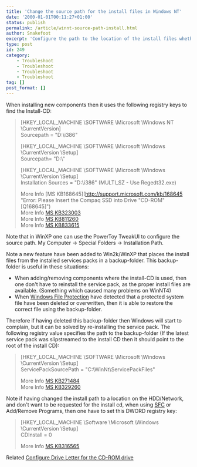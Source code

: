 ```yaml
---
title: 'Change the source path for the install files in Windows NT'
date: '2000-01-01T00:11:27+01:00'
status: publish
permalink: /article/winnt-source-path-install.html
author: Snakefoot
excerpt: 'Configure the path to the location of the install files whether on CD-ROM or HDD.'
type: post
id: 249
category:
    - Troubleshoot
    - Troubleshoot
    - Troubleshoot
    - Troubleshoot
tag: []
post_format: []
---
```

When installing new components then it uses the following registry keys to find the Install-CD:

> \[HKEY\_LOCAL\_MACHINE \\SOFTWARE \\Microsoft \\Windows NT \\CurrentVersion\]  
>  Sourcepath = "D:\\i386"  
>   
>  \[HKEY\_LOCAL\_MACHINE \\SOFTWARE \\Microsoft \\Windows \\CurrentVersion \\Setup\]  
>  Sourcepath= "D:\\"  
>   
>  \[HKEY\_LOCAL\_MACHINE \\SOFTWARE \\Microsoft \\Windows \\CurrentVersion \\Setup\]  
>  Installation Sources = "D:\\i386" (MULTI\_SZ - Use Regedt32.exe)  
>   
>  More Info [MS KB168645](http://support.microsoft.com/kb/168645 "Error: Please Insert the Compaq SSD into Drive "CD-ROM" [Q168645]")  
>  More Info [MS KB323003](http://support.microsoft.com/kb/323003 "HOW TO: Change the Location of the Installation Files in Windows 2000 [Q323003]")  
>  More Info [MS KB811260](http://support.microsoft.com/kb/811260 "Prompted to Insert Your Windows XP CD-ROM During Setup When the CD-ROM Is in the CD-ROM Drive [Q811260]")  
>  More Info [MS KB833615](http://support.microsoft.com/kb/833615 "The Specify Windows Installation File Location and the Specify Windows Service Pack Installation File Location Group Policy objects do not behave as described on the Explain tab [Q833615]")

 Note that in WinXP one can use the PowerToy TweakUI to configure the source path. My Computer -&gt; Special Folders -&gt; Installation Path.  
  
 Note a new feature have been added to Win2k/WinXP that places the install files from the installed services packs in a backup-folder. This backup-folder is useful in these situations:
- When adding/removing components where the install-CD is used, then one don't have to reinstall the service pack, as the proper install files are available. (Something which caused many problems on WinNT4)
- When [Windows File Protection](/article/winnt-wfp.html) have detected that a protected system file have been deleted or overwritten, then it is able to restore the correct file using the backup-folder.
 
 Therefore if having deleted this backup-folder then Windows will start to complain, but it can be solved by re-installing the service pack. The following registry value specifies the path to the backup-folder (If the latest service pack was slipstreamed to the install CD then it should point to the root of the install CD):
> \[HKEY\_LOCAL\_MACHINE \\SOFTWARE \\Microsoft \\Windows \\CurrentVersion \\Setup\]  
>  ServicePackSourcePath = "C:\\WinNt\\ServicePackFiles"  
>   
>  More Info [MS KB271484](http://support.microsoft.com/kb/271484 "Files and Folders Are Added to Your System After Service Pack Is Installed [Q271484]")  
>  More Info [MS KB329260](http://support.microsoft.com/kb/329260 "How to Remove Windows XP Service Pack 1 Folders [Q329260]")

 Note if having changed the install path to a location on the HDD/Network, and don't want to be requested for the install cd, when using [SFC](/article/winnt-sfc.html) or Add/Remove Programs, then one have to set this DWORD registry key:
> \[HKEY\_LOCAL\_MACHINE \\Software \\Microsoft \\Windows \\CurrentVersion \\Setup\]  
>  CDInstall = 0  
>   
>  More Info [MS KB316565](http://support.microsoft.com/kb/316565 "INFO: How to Perform an Unattended Installation of Message Queuing Without the Windows 2000 CD [Q316565]")

 Related [Configure Drive Letter for the CD-ROM drive](/article/assign-drive-letter.html)  